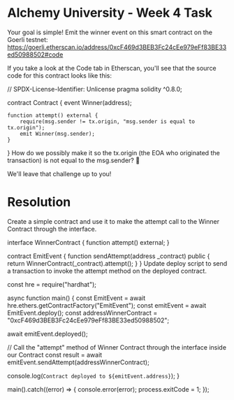 # Alchemy University - Week 4 Task
Your goal is simple! Emit the winner event on this smart contract on the Goerli testnet: https://goerli.etherscan.io/address/0xcF469d3BEB3Fc24cEe979eFf83BE33ed50988502#code

If you take a look at the Code tab in Etherscan, you'll see that the source code for this contract looks like this:

// SPDX-License-Identifier: Unlicense
pragma solidity ^0.8.0;

contract Contract {
    event Winner(address);

    function attempt() external {
        require(msg.sender != tx.origin, "msg.sender is equal to tx.origin");
        emit Winner(msg.sender);
    }
}
How do we possibly make it so the tx.origin (the EOA who originated the transaction) is not equal to the msg.sender? 🤔

We'll leave that challenge up to you!

# Resolution
Create a simple contract and use it to make the attempt call to the Winner Contract through the interface.

interface WinnerContract {
    function attempt() external;
}

contract EmitEvent {
    function sendAttempt(address _contract) public {
        return WinnerContract(_contract).attempt();
    }
}
Update deploy script to send a transaction to invoke the attempt method on the deployed contract.

const hre = require("hardhat");

async function main() {
  const EmitEvent = await hre.ethers.getContractFactory("EmitEvent");
  const emitEvent = await EmitEvent.deploy();
  const addressWinnerContract = "0xcF469d3BEB3Fc24cEe979eFf83BE33ed50988502";

  await emitEvent.deployed();

  // Call the "attempt" method of Winner Contract through the interface inside our Contract
  const result = await emitEvent.sendAttempt(addressWinnerContract);

  console.log(`Contract deployed to ${emitEvent.address}`);
}

main().catch((error) => {
  console.error(error);
  process.exitCode = 1;
});
